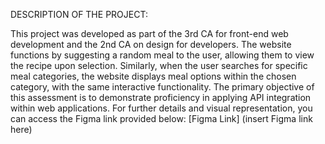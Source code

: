 DESCRIPTION OF THE PROJECT:

This project was developed as part of the 3rd CA for front-end web development and the 2nd CA on design for developers.
The website functions by suggesting a random meal to the user, allowing them to view the recipe upon selection. Similarly, when the user searches for specific meal categories,
the website displays meal options within the chosen category, with the same interactive functionality.
The primary objective of this assessment is to demonstrate proficiency in applying API integration within web applications.
For further details and visual representation, you can access the Figma link provided below:
[Figma Link] (insert Figma link here)
